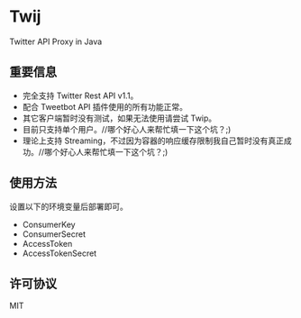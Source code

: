 Twij
====
Twitter API Proxy in Java

重要信息
----

- 完全支持 Twitter Rest API v1.1。
- 配合 Tweetbot API 插件使用的所有功能正常。
- 其它客户端暂时没有测试，如果无法使用请尝试 Twip。
- 目前只支持单个用户。//哪个好心人来帮忙填一下这个坑？;)
- 理论上支持 Streaming，不过因为容器的响应缓存限制我自己暂时没有真正成功。//哪个好心人来帮忙填一下这个坑？;)

使用方法
----

设置以下的环境变量后部署即可。

- ConsumerKey
- ConsumerSecret
- AccessToken
- AccessTokenSecret

许可协议
----
MIT